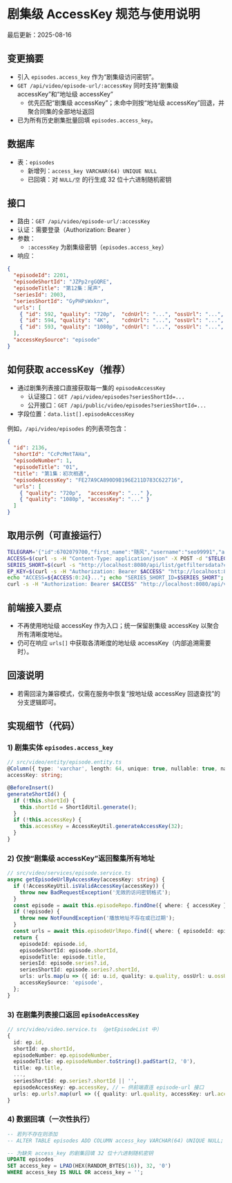 # 剧集级 AccessKey 规范与使用说明

最后更新：2025-08-16

## 变更摘要
- 引入 `episodes.access_key` 作为“剧集级访问密钥”。
- `GET /api/video/episode-url/:accessKey` 同时支持“剧集级 accessKey”和“地址级 accessKey”
  - 优先匹配“剧集级 accessKey”；未命中则按“地址级 accessKey”回退，并聚合同集的全部地址返回
- 已为所有历史剧集批量回填 `episodes.access_key`。

## 数据库
- 表：`episodes`
  - 新增列：`access_key VARCHAR(64) UNIQUE NULL`
  - 已回填：对 `NULL/空` 的行生成 32 位十六进制随机密钥

## 接口
- 路由：`GET /api/video/episode-url/:accessKey`
- 认证：需要登录（Authorization: Bearer <token>）
- 参数：
  - `:accessKey` 为剧集级密钥（`episodes.access_key`）
- 响应：
```json
{
  "episodeId": 2201,
  "episodeShortId": "JZPp2rgGQRE",
  "episodeTitle": "第12集：尾声",
  "seriesId": 2003,
  "seriesShortId": "GyPHPsWxknr",
  "urls": [
    { "id": 592, "quality": "720p",  "cdnUrl": "...", "ossUrl": "...", "subtitleUrl": null },
    { "id": 594, "quality": "4K",    "cdnUrl": "...", "ossUrl": "...", "subtitleUrl": null },
    { "id": 593, "quality": "1080p", "cdnUrl": "...", "ossUrl": "...", "subtitleUrl": "..." }
  ],
  "accessKeySource": "episode"
}
```

## 如何获取 accessKey（推荐）
- 通过剧集列表接口直接获取每一集的 `episodeAccessKey`
  - 认证接口：`GET /api/video/episodes?seriesShortId=...`
  - 公开接口：`GET /api/public/video/episodes?seriesShortId=...`
- 字段位置：`data.list[].episodeAccessKey`

例如，`/api/video/episodes` 的列表项包含：
```json
{
  "id": 2136,
  "shortId": "CcPcMmtTAHa",
  "episodeNumber": 1,
  "episodeTitle": "01",
  "title": "第1集：初次相遇",
  "episodeAccessKey": "FE27A9CA890D9B196E211D783C622716",
  "urls": [
    { "quality": "720p",  "accessKey": "..." },
    { "quality": "1080p", "accessKey": "..." }
  ]
}
```

## 取用示例（可直接运行）
```bash
TELEGRAM='{"id":6702079700,"first_name":"随风","username":"seo99991","auth_date":1754642628,"hash":"cd671f60a4393b399d9cb269ac4327c8a47a3807c5520077c37477544ae93c07"}'; \
ACCESS=$(curl -s -H "Content-Type: application/json" -X POST -d "$TELEGRAM" http://localhost:8080/api/user/telegram-login | jq -r .access_token); \
SERIES_SHORT=$(curl -s "http://localhost:8080/api/list/getfiltersdata?channeid=1&ids=0,0,0,0,0&page=1" | jq -r '.data.list[0].shortId'); \
EP_KEY=$(curl -s -H "Authorization: Bearer $ACCESS" "http://localhost:8080/api/video/episodes?seriesShortId=$SERIES_SHORT&page=1&size=1" | jq -r '.data.list[0].episodeAccessKey'); \
echo "ACCESS=${ACCESS:0:24}..."; echo "SERIES_SHORT_ID=$SERIES_SHORT"; echo "EPISODE_ACCESS_KEY=$EP_KEY"; \
curl -s -H "Authorization: Bearer $ACCESS" "http://localhost:8080/api/video/episode-url/$EP_KEY" | jq .
```

## 前端接入要点
- 不再使用地址级 accessKey 作为入口；统一保留剧集级 accessKey 以聚合所有清晰度地址。
- 仍可在响应 `urls[]` 中获取各清晰度的地址级 accessKey（内部追溯需要时）。

## 回滚说明
- 若需回滚为兼容模式，仅需在服务中恢复“按地址级 accessKey 回退查找”的分支逻辑即可。

## 实现细节（代码）

### 1) 剧集实体 `episodes.access_key`
```typescript
// src/video/entity/episode.entity.ts
@Column({ type: 'varchar', length: 64, unique: true, nullable: true, name: 'access_key' })
accessKey: string;

@BeforeInsert()
generateShortId() {
  if (!this.shortId) {
    this.shortId = ShortIdUtil.generate();
  }
  if (!this.accessKey) {
    this.accessKey = AccessKeyUtil.generateAccessKey(32);
  }
}
```

### 2) 仅按“剧集级 accessKey”返回整集所有地址
```typescript
// src/video/services/episode.service.ts
async getEpisodeUrlByAccessKey(accessKey: string) {
  if (!AccessKeyUtil.isValidAccessKey(accessKey)) {
    throw new BadRequestException('无效的访问密钥格式');
  }
  const episode = await this.episodeRepo.findOne({ where: { accessKey }, relations: ['series'] });
  if (!episode) {
    throw new NotFoundException('播放地址不存在或已过期');
  }
  const urls = await this.episodeUrlRepo.find({ where: { episodeId: episode.id }, order: { quality: 'DESC' } });
  return {
    episodeId: episode.id,
    episodeShortId: episode.shortId,
    episodeTitle: episode.title,
    seriesId: episode.series?.id,
    seriesShortId: episode.series?.shortId,
    urls: urls.map(u => ({ id: u.id, quality: u.quality, ossUrl: u.ossUrl, cdnUrl: u.cdnUrl, subtitleUrl: u.subtitleUrl, accessKey: u.accessKey })),
    accessKeySource: 'episode',
  };
}
```

### 3) 在剧集列表接口返回 `episodeAccessKey`
```typescript
// src/video/video.service.ts （getEpisodeList 中）
{
  id: ep.id,
  shortId: ep.shortId,
  episodeNumber: ep.episodeNumber,
  episodeTitle: ep.episodeNumber.toString().padStart(2, '0'),
  title: ep.title,
  ...,
  seriesShortId: ep.series?.shortId || '',
  episodeAccessKey: ep.accessKey, // ← 供前端直连 episode-url 接口
  urls: ep.urls?.map(url => ({ quality: url.quality, accessKey: url.accessKey })) || [],
}
```

### 4) 数据回填（一次性执行）
```sql
-- 若列不存在则添加
-- ALTER TABLE episodes ADD COLUMN access_key VARCHAR(64) UNIQUE NULL;

-- 为缺失 access_key 的剧集回填 32 位十六进制随机密钥
UPDATE episodes
SET access_key = LPAD(HEX(RANDOM_BYTES(16)), 32, '0')
WHERE access_key IS NULL OR access_key = '';
```
